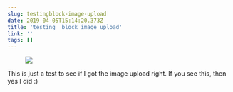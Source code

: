 ```yaml
---
slug: testingblock-image-upload
date: 2019-04-05T15:14:20.373Z
title: 'testing  block image upload'
link: ''
tags: []
---
```

<figure><img src="/images/2019-04-05-testingblock-image-upload.jpeg"></figure>

This is just a test to see if I got the image upload right. If you see this, then yes I did :)


